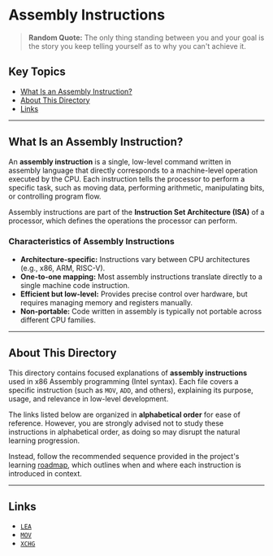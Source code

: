 # Assembly Instructions

> **Random Quote:** The only thing standing between you and your goal is the story you keep telling yourself as to why you can't achieve it.

## Key Topics

+ [What Is an Assembly Instruction?](#what-is-an-assembly-instruction)
+ [About This Directory](#about-this-directory)
+ [Links](#links)

---

## What Is an Assembly Instruction?

An **assembly instruction** is a single, low-level command written in assembly language that directly corresponds to a machine-level operation executed by the CPU. Each instruction tells the processor to perform a specific task, such as moving data, performing arithmetic, manipulating bits, or controlling program flow.

Assembly instructions are part of the **Instruction Set Architecture (ISA)** of a processor, which defines the operations the processor can perform.

### Characteristics of Assembly Instructions

+ **Architecture-specific:** Instructions vary between CPU architectures (e.g., x86, ARM, RISC-V).
+ **One-to-one mapping:** Most assembly instructions translate directly to a single machine code instruction.
+ **Efficient but low-level:** Provides precise control over hardware, but requires managing memory and registers manually.
+ **Non-portable:** Code written in assembly is typically not portable across different CPU families.

---

## About This Directory

This directory contains focused explanations of **assembly instructions** used in x86 Assembly programming (Intel syntax). Each file covers a specific instruction (such as `MOV`, `ADD`, and others), explaining its purpose, usage, and relevance in low-level development.

The links listed below are organized in **alphabetical order** for ease of reference. However, you are strongly advised not to study these instructions in alphabetical order, as doing so may disrupt the natural learning progression.

Instead, follow the recommended sequence provided in the project's learning [roadmap](../../roadmap/README.md), which outlines when and where each instruction is introduced in context.

---

## Links

+ [`LEA`](lea.md)
+ [`MOV`](mov.md)
+ [`XCHG`](xchg.md)
